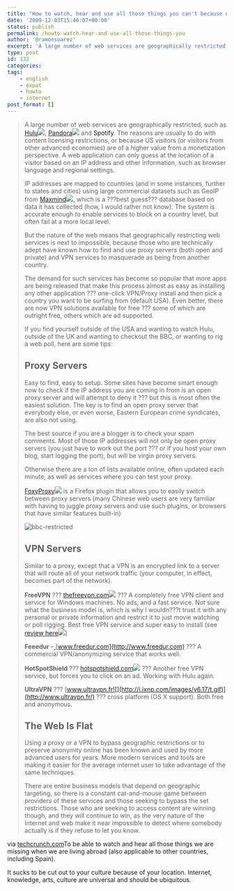```yaml
---
title: "How to watch, hear and use all those things you can't because of being abroad"
date: '2009-12-03T15:46:07+00:00'
status: publish
permalink: /howto-watch-hear-and-use-all-those-things-you
author: '@ramonsuarez'
excerpt: 'A large number of web services are geographically restricted, such as Hulu, Pandora and Spotify. The reasons are usually to do with content licensing restrictions, or because US visitors (or visitors from other advanced economies) are of a higher ...'
type: post
id: 132
categories:
tags:
    - english
    - expat
    - howto
    - internet
post_format: []
---
```

> A large number of web services are geographically restricted, such as [Hulu![](http://i.ixnp.com/images/v6.17/t.gif)](http://crunchbase.com/company/hulu), [Pandora![](http://i.ixnp.com/images/v6.17/t.gif)](http://crunchbase.com/company/pandora) and <a>Spotify</a>. The reasons are usually to do with content licensing restrictions, or because US visitors (or visitors from other advanced economies) are of a higher value from a monetization perspective. A web application can only guess at the location of a visitor based on an IP address and other information, such as browser language and regional settings.
> 
> IP addresses are mapped to countries (and in some instances, further to states and cities) using large commercial datasets such as GeoIP from [Maxmind![](http://i.ixnp.com/images/v6.17/t.gif)](http://www.maxmind.com/), which is a ???best guess??? database based on data it has collected (how, I would rather not know). The system is accurate enough to enable services to block on a country level, but often fail at a more local level.
> 
> But the nature of the web means that geographically restricting web services is next to impossible, because those who are technically adept have known how to find and use proxy servers (both open and private) and VPN services to masquerade as being from another country.
> 
> The demand for such services has become so popular that more apps are being released that make this process almost as easy as installing any other application ??? one-click VPN/Proxy install and then pick a country you want to be surfing from (default USA). Even better, there are now VPN solutions available for free ??? some of which are outright free, others which are ad supported.
> 
> If you find yourself outside of the USA and wanting to watch Hulu, outside of the UK and wanting to checkout the BBC, or wanting to rig a web poll, here are some tips:
> 
> ## Proxy Servers
> 
> Easy to find, easy to setup. Some sites have become smart enough now to check if the IP address you are coming in from is an open proxy server and will attempt to deny it ??? but this is most often the easiest solution. The key is to find an open proxy server that everybody else, or even worse, Eastern European crime syndicates, are also not using.
> 
> The best source if you are a blogger is to check your spam comments. Most of those IP addresses will not only be open proxy servers (you just have to work out the port ??? or if you host your own blog, start logging the port), but will be virgin proxy servers.
> 
> Otherwise there are a ton of lists available online, often updated each minute, as well as services where you can test your proxy.
> 
> [FoxyProxy![](http://i.ixnp.com/images/v6.17/t.gif)](http://foxyproxy.mozdev.org/) is a Firefox plugin that allows you to easily switch between proxy servers (many Chinese web users are very familiar with having to juggle proxy servers and use such plugins, or browsers that have similar features built-in)
> 
> ![bbc-restricted](http://cache0.techcrunch.com/wp-content/uploads/2009/10/bbc-restricted.jpg "bbc-restricted")
> 
> ## VPN Servers
> 
> Similar to a proxy, except that a VPN is an encrypted link to a server that will route all of your network traffic (your computer, in effect, becomes part of the network).
> 
> **FreeVPN** ??? [thefreevpn.com![](http://i.ixnp.com/images/v6.17/t.gif)](http://www.thefreevpn.com) ??? A completely free VPN client and service for Windows machines. No ads, and a fast service. Not sure what the business model is, which is why I wouldn???t trust it with any personal or private information and restrict it to just movie watching or poll rigging. Best free VPN service and super easy to install (see [review here![](http://i.ixnp.com/images/v6.17/t.gif)](http://www.addictivetips.com/windows-tips/free-vpn-client-freevpn/))
> 
> **Feeedur** –[ ](https://www.freedur.com/)[www.freedur.com](http://www.freedur.com) ??? A commercial VPN/anonymizing service that works well.
> 
> **HotSpotShield** ??? [hotspotshield.com![](http://i.ixnp.com/images/v6.17/t.gif)](http://www.hotspotshield.com/) ??? Another free VPN service, but forces you to click on an ad. Working with Hulu again.
> 
> **UltraVPN** ??? [www.ultravpn.fr![](http://i.ixnp.com/images/v6.17/t.gif)](http://www.ultravpn.fr/) ??? cross platform (OS X support). Both free and anonymous.
> 
> ## The Web Is Flat
> 
> Using a proxy or a VPN to bypass geographic restrictions or to preserve anonymity online has been known and used by more advanced users for years. More modern services and tools are making it easier for the average internet user to take advantage of the same techniques.
> 
> There are entire business models that depend on geographic targeting, so there is a constant cat-and-mouse game between providers of these services and those seeking to bypass the set restrictions. Those who are seeking to access content are winning though, and they will continue to win, as the very nature of the Internet and web make it near impossible to detect where somebody actually is if they refuse to let you know.

via [techcrunch.com](http://www.techcrunch.com/2009/10/05/internet-anonymizer-web-surf-vpn-hulu-pandora-spotify/)To be able to watch and hear all those things we are missing when we are living abroad (also applicable to other countries, including Spain).

It sucks to be cut out to your culture because of your location. Internet, knowledge, arts, culture are universal and should be ubiquitous.

